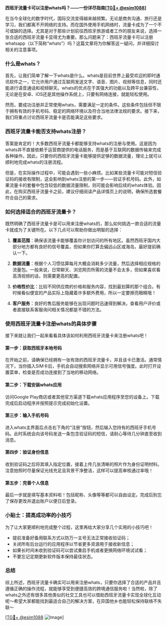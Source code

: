 **西班牙流量卡可以注册whats吗？——一份详尽指南[[TG💪+ @esim1088](https://t.me/s/esim1088)]**

在当今全球化的数字时代，国际交流变得越来越频繁。无论是商务沟通、旅行还是学习，我们都离不开网络的支持。而在国外使用手机网络时，流量卡成为了一个不可或缺的选择。尤其是对于那些计划前往西班牙旅游或者工作的朋友来说，选择一张合适的西班牙流量卡显得尤为重要。那么问题来了：西班牙流量卡可以注册whatsapp（以下简称“whats”）吗？这篇文章将为你解答这一疑问，并详细探讨相关的注意事项。

### 什么是whats？

首先，让我们简单了解一下whats是什么。whats是目前世界上最受欢迎的即时通讯软件之一，它允许用户通过互联网发送文字、语音、图片、视频等信息，同时还能进行语音通话和视频聊天。whats的优点在于其强大的功能以及跨平台兼容性，无论是在安卓、iOS还是其他操作系统上，只要有网络连接，就能轻松使用。

然而，要成功注册并正常使用whats，需要满足一定的条件。这些条件包括但不限于拥有有效的手机号码、稳定的网络环境以及符合当地法律法规的要求。接下来，我们将重点讨论西班牙流量卡是否能满足这些要求。

### 西班牙流量卡能否支持whats注册？

答案是肯定的！大多数西班牙流量卡都能够支持whats的注册与使用。这是因为whats并不直接依赖于运营商提供的电话服务，而是基于互联网的数据传输来完成各种操作。因此，只要你的西班牙流量卡能够提供足够的数据流量，理论上就可以顺利地完成whats的注册流程。

但是，在实际操作过程中，可能会遇到一些小麻烦。比如某些流量卡可能对短信验证码的接收有限制，这会影响到whats注册的第一步——验证手机号码。此外，如果流量卡的套餐中包含较低的数据流量限制，则可能会影响后续的whats体验。因此，在购买西班牙流量卡之前，建议仔细阅读产品详情页上的说明，确保所选套餐符合自己的需求。

### 如何选择适合的西班牙流量卡？

既然明确了西班牙流量卡是可以用来注册whats的，那么如何挑选一款合适的流量卡就成为了关键所在。以下几点可以帮助你做出明智的选择：

1. **覆盖范围**：确保该流量卡能够覆盖你计划访问的所有地区。虽然西班牙国内大部分地方都有良好的信号覆盖，但如果你打算去偏远山区或海岛，最好提前确认一下。
   
2. **数据流量**：根据个人习惯估算每月大概会消耗多少流量，然后选择相应规格的流量包。一般来说，日常聊天、浏览网页所需的流量不会太多，但如果喜欢看高清视频的话，则需要更高的配置。
   
3. **价格性价比**：比较不同供应商的价格和服务内容，找到最划算的那个组合。有时候看似便宜的产品实际上隐藏着许多额外费用，所以一定要擦亮眼睛哦！

4. **客户服务**：良好的售后服务能够在出现问题时迅速得到解决。查看用户评价或者直接联系客服询问相关情况都是不错的方法。

### 使用西班牙流量卡注册whats的具体步骤

接下来就让我们一起来看看具体该如何利用西班牙流量卡来注册whats吧！

#### 第一步：获取西班牙本地号码
在开始之前，请确保已经拥有一张有效的西班牙流量卡，并且该卡已激活。通常情况下，当你插入SIM卡后，手机会自动搜索网络并显示可用信号强度。此时打开设置菜单，检查是否成功连接到了当地的移动网络。

#### 第二步：下载安装whats应用
访问Google Play商店或者其他官方渠道下载whats应用程序至您的设备上。下载完成后启动程序并按照提示完成初始化设置。

#### 第三步：输入手机号码
进入whats主界面后点击右下角的“注册”按钮，然后输入您持有的西班牙手机号码。此时系统会向该号码发送一条包含验证码的短信，请耐心等待几分钟直至收到消息。

#### 第四步：验证身份信息
收到验证码之后将其填入指定位置，接着上传几张清晰的照片作为身份证明材料。注意拍照时尽量保证光线充足且背景干净整洁，这样可以提高审核通过率哦！

#### 第五步：完善个人信息
最后一步就是填写基本资料啦！包括昵称、头像等等都可以自由设定。完成后别忘了保存更改并退出账户以便日后登录。

### 小贴士：提高成功率的小技巧

为了让大家更顺利地完成整个过程，这里再给大家分享几个实用的小技巧吧！

- 提前准备好备用联系方式以防万一主号无法正常接收验证码；
- 关闭所有后台运行的应用程序以节省更多资源用于接收新信息；
- 如果长时间未收到验证码可以尝试重启手机或者更换网络环境试试看；
- 不要忘记定期更新软件版本保持最佳状态。

### 总结

综上所述，西班牙流量卡确实可以用来注册whats，只要你选择了合适的产品并且遵循正确的操作流程，就能够享受到便捷高效的跨境通信服务啦！当然啦，除了whats之外还有很多其他类似的社交工具也可以借助西班牙流量卡实现全球化互动呢～希望大家都能找到最适合自己的解决方案，在异国他乡也能轻松保持联络不失联～

[[TG💪+ @esim1088](https://t.me/s/esim1088) ![Image](https://i.postimg.cc/4NQfJmqS/Snipaste-2025-05-13-00-14-12.png)]